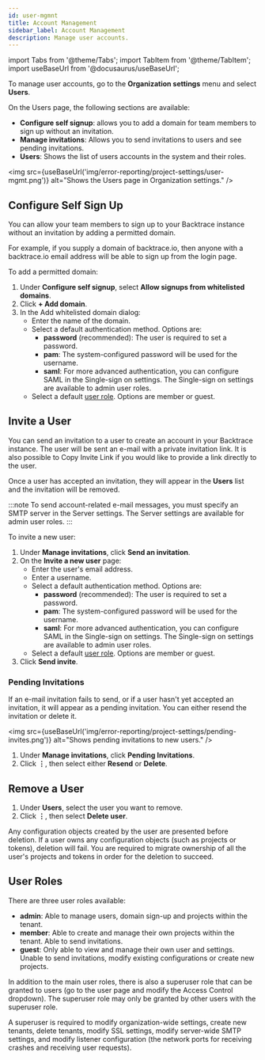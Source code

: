 ```yaml
---
id: user-mgmnt
title: Account Management
sidebar_label: Account Management
description: Manage user accounts.
---
```

import Tabs from '@theme/Tabs';
import TabItem from '@theme/TabItem';
import useBaseUrl from '@docusaurus/useBaseUrl';

To manage user accounts, go to the **Organization settings** menu and select **Users**.

On the Users page, the following sections are available:
- **Configure self signup**: allows you to add a domain for team members to sign up without an invitation.
- **Manage invitations**: Allows you to send invitations to users and see pending invitations.
- **Users**: Shows the list of users accounts in the system and their roles.

<img src={useBaseUrl('img/error-reporting/project-settings/user-mgmt.png')} alt="Shows the Users page in Organization settings." />


## Configure Self Sign Up
You can allow your team members to sign up to your Backtrace instance without an invitation by adding a permitted domain. 

For example, if you supply a domain of backtrace.io, then anyone with a backtrace.io email address will be able to sign up from the login page.

To add a permitted domain:
1. Under **Configure self signup**, select **Allow signups from whitelisted domains**.
1. Click **+ Add domain**.
1. In the Add whitelisted domain dialog:
    - Enter the name of the domain.
    - Select a default authentication method. Options are:
        - **password** (recommended): The user is required to set a password.
        - **pam**: The system-configured password will be used for the username.
        - **saml**: For more advanced authentication, you can configure SAML in the Single-sign on settings. The Single-sign on settings are available to admin user roles. 
    - Select a default [user role](#user-roles). Options are member or guest.


## Invite a User
You can send an invitation to a user to create an account in your Backtrace instance. The user will be sent an e-mail with a private invitation link. It is also possible to Copy Invite Link if you would like to provide a link directly to the user.

Once a user has accepted an invitation, they will appear in the **Users** list and the invitation will be removed.

:::note
To send account-related e-mail messages, you must specify an SMTP server in the Server settings. The Server settings are available for admin user roles.
:::

To invite a new user:
1. Under **Manage invitations**, click **Send an invitation**.
1. On the **Invite a new user** page:
    - Enter the user's email address.
    - Enter a username. 
    - Select a default authentication method. Options are:
        - **password** (recommended): The user is required to set a password.
        - **pam**: The system-configured password will be used for the username.
        - **saml**: For more advanced authentication, you can configure SAML in the Single-sign on settings. The Single-sign on settings are available to admin user roles. 
    - Select a default [user role](#user-roles). Options are member or guest.
1. Click **Send invite**.

### Pending Invitations
If an e-mail invitation fails to send, or if a user hasn't yet accepted an invitation, it will appear as a pending invitation. You can either resend the invitation or delete it.

<img src={useBaseUrl('img/error-reporting/project-settings/pending-invites.png')} alt="Shows pending invitations to new users." />

1. Under **Manage invitations**, click **Pending Invitations**.
1. Click **⋮**, then select either **Resend** or **Delete**.


## Remove a User
1. Under **Users**, select the user you want to remove.
1. Click **⋮**, then select **Delete user**.

Any configuration objects created by the user are presented before deletion. If a user owns any configuration objects (such as projects or tokens), deletion will fail. You are required to migrate ownership of all the user's projects and tokens in order for the deletion to succeed.

## User Roles
There are three user roles available:
- **admin**: Able to manage users, domain sign-up and projects within the tenant.
- **member**: Able to create and manage their own projects within the tenant. Able to send invitations.
- **guest**: Only able to view and manage their own user and settings. Unable to send invitations, modify existing configurations or create new projects.

In addition to the main user roles, there is also a superuser role that can be granted to users (go to the user page and modify the Access Control dropdown). The superuser role may only be granted by other users with the superuser role. 

A superuser is required to modify organization-wide settings, create new tenants, delete tenants, modify SSL settings, modify server-wide SMTP settings, and modify listener configuration (the network ports for receiving crashes and receiving user requests).
